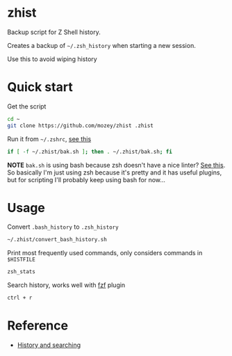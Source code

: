 # zhist

Backup script for Z Shell history.

Creates a backup of `~/.zsh_history` when starting a new session. 

Use this to avoid wiping history


# Quick start

Get the script
```sh
cd ~
git clone https://github.com/mozey/zhist .zhist
```

Run it from `~/.zshrc`, [see this](https://superuser.com/a/892248)
```sh
if [ -f ~/.zhist/bak.sh ]; then . ~/.zhist/bak.sh; fi
```

**NOTE** `bak.sh` is using bash because zsh doesn't have a nice linter? [See this](https://www.reddit.com/r/zsh/comments/gt03ki/state_of_zsh_linters/). So basically I'm just using zsh because it's pretty and it has useful plugins, but for scripting I'll probably keep using bash for now...


# Usage

Convert `.bash_history` to `.zsh_history`
```sh
~/.zhist/convert_bash_history.sh
```

Print most frequently used commands, only considers commands in `$HISTFILE`
```sh
zsh_stats
```

Search history, works well with [fzf](https://github.com/junegunn/fzf) plugin
```sh
ctrl + r
```


# Reference

- [History and searching](https://zsh.sourceforge.io/Guide/zshguide04.html#l89)


